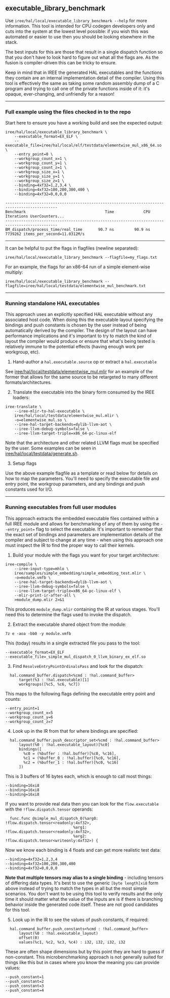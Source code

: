 executable_library_benchmark
---

Use `iree/hal/local/executable_library_benchmark --help` for more information.
This tool is intended for CPU codegen developers only and cuts into the system
at the lowest level possible: if you wish this was automated or easier to use
then you should be looking elsewhere in the stack.

The best inputs for this are those that result in a single dispatch function
so that you don't have to look hard to figure out what all the flags are. As
the fusion is compiler-driven this can be tricky to ensure.

Keep in mind that in IREE the generated HAL executables and the functions they
contain are an internal implementation detail of the compiler. Using this tool
is effectively the same as taking some random assembly dump of a C program and
trying to call one of the private functions inside of it: it's opaque,
ever-changing, and unfriendly for a reason!

---

### Full example using the files checked in to the repo

Start here to ensure you have a working build and see the expected output:

```
iree/hal/local/executable_library_benchmark \
    --executable_format=EX_ELF \
    --executable_file=iree/hal/local/elf/testdata/elementwise_mul_x86_64.so \
    --entry_point=0 \
    --workgroup_count_x=1 \
    --workgroup_count_y=1 \
    --workgroup_count_z=1 \
    --workgroup_size_x=1 \
    --workgroup_size_y=1 \
    --workgroup_size_z=1 \
    --binding=4xf32=1,2,3,4 \
    --binding=4xf32=100,200,300,400 \
    --binding=4xf32=0,0,0,0
```

```
---------------------------------------------------------------------------------------------
Benchmark                                   Time             CPU   Iterations UserCounters...
---------------------------------------------------------------------------------------------
BM_dispatch/process_time/real_time       90.7 ns         90.9 ns      7739262 items_per_second=11.0312M/s
```

---

It can be helpful to put the flags in flagfiles (newline separated):

```
iree/hal/local/executable_library_benchmark --flagfile=my_flags.txt
```

For an example, the flags for an x86-64 run of a simple element-wise multiply:

```
iree/hal/local/executable_library_benchmark --flagfile=iree/hal/local/testdata/elementwise_mul_benchmark.txt
```

---

### Running standalone HAL executables

This approach uses an explicitly specified HAL executable without any associated
host code. When doing this the executable layout specifying the bindings and
push constants is chosen by the user instead of being automatically derived by
the compiler. The design of the layout can have performance implications and
it's important to try to match the kind of layout the compiler would produce or
ensure that what's being tested is relatively immune to the potential effects
(having enough work per workgroup, etc).

1. Hand-author a `hal.executable.source` op or extract a `hal.executable`

See [iree/hal/local/testdata/elementwise_mul.mlir](iree/hal/local/testdata/elementwise_mul.mlir)
for an example of the former that allows for the same source to be retargeted
to many different formats/architectures.

2. Translate the executable into the binary form consumed by the IREE loaders:

```
iree-translate \
    --iree-mlir-to-hal-executable \
    iree/hal/local/testdata/elementwise_mul.mlir \
    -o=elementwise_mul.so \
    --iree-hal-target-backends=dylib-llvm-aot \
    --iree-llvm-debug-symbols=false \
    --iree-llvm-target-triple=x86_64-pc-linux-elf
```

Note that the architecture and other related LLVM flags must be specified by the
user. Some examples can be seen in [iree/hal/local/testdata/generate.sh](iree/hal/local/testdata/generate.sh).

3. Setup flags

Use the above example flagfile as a template or read below for details on how
to map the parameters. You'll need to specify the executable file and entry
point, the workgroup parameters, and any bindings and push constants used for
I/O.

---

### Running executables from full user modules

This approach extracts the embedded executable files contained within a full
IREE module and allows for benchmarking of any of them by using the
`--entry_point=` flag to select the executable. It's important to remember that
the exact set of bindings and parameters are implementation details of the
compiler and subject to change at any time - when using this approach one must
inspect the IR to find the proper way to call their kernels.

1. Build your module with the flags you want for your target architecture:

```
iree-compile \
    --iree-input-type=mhlo \
    iree/samples/simple_embedding/simple_embedding_test.mlir \
    -o=module.vmfb \
    --iree-hal-target-backends=dylib-llvm-aot \
    --iree-llvm-debug-symbols=false \
    --iree-llvm-target-triple=x86_64-pc-linux-elf \
    --mlir-print-ir-after-all \
    >module_dump.mlir 2>&1
```

This produces `module_dump.mlir` containing the IR at various stages.
You'll need this to determine the flags used to invoke the dispatch.

2. Extract the executable shared object from the module:

```
7z e -aoa -bb0 -y module.vmfb
```

This (today) results in a single extracted file you pass to the tool:

```
--executable_format=EX_ELF
--executable_file=_simple_mul_dispatch_0_llvm_binary_ex_elf.so
```

3. Find `ResolveEntryPointOrdinalsPass` and look for the dispatch:

```mlir
  hal.command_buffer.dispatch<%cmd : !hal.command_buffer>
      target(%3 : !hal.executable)[1]
      workgroups([%c5, %c6, %c7])
```

This maps to the following flags defining the executable entry point and counts:

```
--entry_point=1
--workgroup_count_x=5
--workgroup_count_y=6
--workgroup_count_z=7
```

4. Look up in the IR from that for where bindings are specified:

```mlir
  hal.command_buffer.push_descriptor_set<%cmd : !hal.command_buffer>
      layout(%0 : !hal.executable_layout)[%c0]
      bindings([
        %c0 = (%buffer : !hal.buffer)[%c0, %c16],
        %c1 = (%buffer_0 : !hal.buffer)[%c0, %c16],
        %c2 = (%buffer_1 : !hal.buffer)[%c0, %c16]
      ])
```

This is 3 buffers of 16 bytes each, which is enough to call most things:

```
--binding=16xi8
--binding=16xi8
--binding=16xi8
```

If you want to provide real data then you can look for the `flow.executable`
with the `!flow.dispatch.tensor` operands:

```mlir
  func.func @simple_mul_dispatch_0(%arg0: !flow.dispatch.tensor<readonly:4xf32>,
                              %arg1: !flow.dispatch.tensor<readonly:4xf32>,
                              %arg2: !flow.dispatch.tensor<writeonly:4xf32>) {
```

Now we know each binding is 4 floats and can get more realistic test data:

```
--binding=4xf32=1,2,3,4
--binding=4xf32=100,200,300,400
--binding=4xf32=0,0,0,0
```

**Note that multiple tensors may alias to a single binding** - including
tensors of differing data types. It's best to use the generic
`[byte length]xi8` form above instead of trying to match the types in all but
the most simple scenarios. You don't want to be using this tool to verify
results and the only time it should matter what the value of the inputs are is
if there is branching behavior inside the generated code itself. These are not
good candidates for this tool.

5. Look up in the IR to see the values of push constants, if required:

```mlir
  hal.command_buffer.push_constants<%cmd : !hal.command_buffer>
      layout(%0 : !hal.executable_layout)
      offset(0)
      values(%c1, %c2, %c3, %c4) : i32, i32, i32, i32
```

These are often shape dimensions but by this point they are hard to guess if
non-constant. This microbenchmarking approach is not generally suited for
things like this but in cases where you know the meaning you can provide values:

```
--push_constant=1
--push_constant=2
--push_constant=3
--push_constant=4
```
